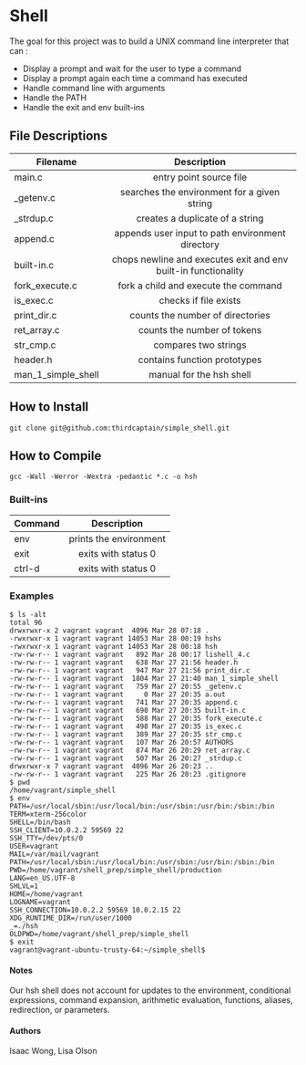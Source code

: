 # Shell 
The goal for this project was to build a UNIX command line interpreter that can :
- Display a prompt and wait for the user to type a command
- Display a prompt again each time a command has executed
- Handle command line with arguments
- Handle the PATH
- Handle the exit and env built-ins
## File Descriptions
| Filename | Description |
| ------------- |:-------------:|
| main.c | entry point source file |
| _getenv.c | searches the environment for a given string |
| _strdup.c | creates a duplicate of a string |
| append.c | appends user input to path environment directory |
| built-in.c | chops newline and executes exit and env built-in functionality |
| fork_execute.c | fork a child and execute the command |
| is_exec.c | checks if file exists |
| print_dir.c | counts the number of directories |
| ret_array.c | counts the number of tokens |
| str_cmp.c | compares two strings |
| header.h | contains function prototypes |
| man_1_simple_shell | manual for the hsh shell |
 
## How to Install
``` git clone git@github.com:thirdcaptain/simple_shell.git ```
 
## How to Compile
``` gcc -Wall -Werror -Wextra -pedantic *.c -o hsh ```

### Built-ins
| Command | Description |
| ------------- |:-------------:|
| env | prints the environment |
| exit | exits with status 0 |
| ctrl-d | exits with status 0 |

### Examples
``` ./hsh  
$ ls -alt  
total 96  
drwxrwxr-x 2 vagrant vagrant  4096 Mar 28 07:18 .  
-rwxrwxr-x 1 vagrant vagrant 14053 Mar 28 00:19 hshs  
-rwxrwxr-x 1 vagrant vagrant 14053 Mar 28 00:18 hsh  
-rw-rw-r-- 1 vagrant vagrant   892 Mar 28 00:17 lishell_4.c  
-rw-rw-r-- 1 vagrant vagrant   638 Mar 27 21:56 header.h  
-rw-rw-r-- 1 vagrant vagrant   947 Mar 27 21:56 print_dir.c  
-rw-rw-r-- 1 vagrant vagrant  1804 Mar 27 21:40 man_1_simple_shell  
-rw-rw-r-- 1 vagrant vagrant   759 Mar 27 20:55 _getenv.c  
-rw-rw-r-- 1 vagrant vagrant     0 Mar 27 20:35 a.out  
-rw-rw-r-- 1 vagrant vagrant   741 Mar 27 20:35 append.c  
-rw-rw-r-- 1 vagrant vagrant   690 Mar 27 20:35 built-in.c  
-rw-rw-r-- 1 vagrant vagrant   588 Mar 27 20:35 fork_execute.c  
-rw-rw-r-- 1 vagrant vagrant   498 Mar 27 20:35 is_exec.c  
-rw-rw-r-- 1 vagrant vagrant   389 Mar 27 20:35 str_cmp.c  
-rw-rw-r-- 1 vagrant vagrant   107 Mar 26 20:57 AUTHORS  
-rw-rw-r-- 1 vagrant vagrant   874 Mar 26 20:29 ret_array.c  
-rw-rw-r-- 1 vagrant vagrant   507 Mar 26 20:27 _strdup.c  
drwxrwxr-x 7 vagrant vagrant  4096 Mar 26 20:23 ..  
-rw-rw-r-- 1 vagrant vagrant   225 Mar 26 20:23 .gitignore  
$ pwd  
/home/vagrant/simple_shell  
$ env  
PATH=/usr/local/sbin:/usr/local/bin:/usr/sbin:/usr/bin:/sbin:/bin  
TERM=xterm-256color  
SHELL=/bin/bash  
SSH_CLIENT=10.0.2.2 59569 22  
SSH_TTY=/dev/pts/0  
USER=vagrant  
MAIL=/var/mail/vagrant  
PATH=/usr/local/sbin:/usr/local/bin:/usr/sbin:/usr/bin:/sbin:/bin  
PWD=/home/vagrant/shell_prep/simple_shell/production  
LANG=en_US.UTF-8  
SHLVL=1  
HOME=/home/vagrant  
LOGNAME=vagrant  
SSH_CONNECTION=10.0.2.2 59569 10.0.2.15 22  
XDG_RUNTIME_DIR=/run/user/1000  
_=./hsh  
OLDPWD=/home/vagrant/shell_prep/simple_shell  
$ exit  
vagrant@vagrant-ubuntu-trusty-64:~/simple_shell$
```

#### Notes
Our hsh shell does not account for updates to the environment, conditional expressions, command expansion, arithmetic evaluation, functions, aliases, redirection, or parameters.

#### Authors
Isaac Wong, Lisa Olson
